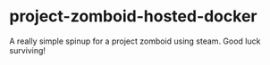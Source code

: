 # project-zomboid-hosted-docker
A really simple spinup for a project zomboid using steam.  Good luck surviving!
